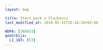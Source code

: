 ```yaml
---
layout: map

title: Stari park u Vlajkovcu
last_modified_at: 2018-05-15T18:16:28+02:00

WDPA: [388833]
geoSrbija:
  L1_183: [53]
---
```

